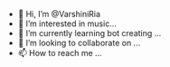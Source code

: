 - 👋 Hi, I’m @VarshiniRia
- 👀 I’m interested in music...
- 🌱 I’m currently learning bot creating ...
- 💞️ I’m looking to collaborate on ...
- 📫 How to reach me ...

<!---
VarshiniRia/VarshiniRia is a ✨ special ✨ repository because its `README.md` (this file) appears on your GitHub profile.
You can click the Preview link to take a look at your changes.
--->
